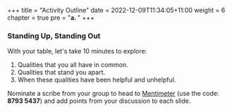 +++
title = "Activity Outline"
date = 2022-12-09T11:34:05+11:00
weight = 6
chapter = true
pre = "<b>a. </b>"
+++

### Standing Up, Standing Out

With your table, let's take 10 minutes to explore:

1. Qualities that you all have in common.
2. Qualities that stand you apart.
3. When these qualities have been helpful and unhelpful.

Nominate a scribe from your group to head to [Mentimeter](https://www.menti.com/al2y9teufpxn) (use the code: **8793 5437**) and add points from your discussion to each slide.
